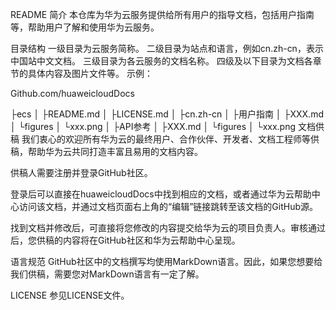README
简介
本仓库为华为云服务提供给所有用户的指导文档，包括用户指南等，帮助用户了解和使用华为云服务。

目录结构
一级目录为云服务简称。
二级目录为站点和语言，例如cn.zh-cn，表示中国站中文文档。
三级目录为各云服务的文档名称。
四级及以下目录为文档各章节的具体内容及图片文件等。
示例：

Github.com/huaweicloudDocs

├ecs
│  ├README.md
│  ├LICENSE.md
│  ├cn.zh-cn
│       ├用户指南
│          ├XXX.md
│          └figures
│            └xxx.png
│       ├API参考
│          ├XXX.md
│          └figures
│            └xxx.png
文档供稿
我们衷心的欢迎所有华为云的最终用户、合作伙伴、开发者、文档工程师等供稿，帮助华为云共同打造丰富且易用的文档内容。

供稿人需要注册并登录GitHub社区。

登录后可以直接在huaweicloudDocs中找到相应的文档，或者通过华为云帮助中心访问该文档，并通过文档页面右上角的“编辑”链接跳转至该文档的GitHub源。

找到文档并修改后，可直接将您修改的内容提交给华为云的项目负责人。审核通过后，您供稿的内容将在GitHub社区和华为云帮助中心呈现。

语言规范
GitHub社区中的文档撰写均使用MarkDown语言。因此，如果您想要给我们供稿，需要您对MarkDown语言有一定了解。

LICENSE
参见LICENSE文件。
